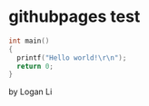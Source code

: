 # githubpages test


```c
int main()
{
  printf("Hello world!\r\n");
  return 0;
}

```

by Logan Li
